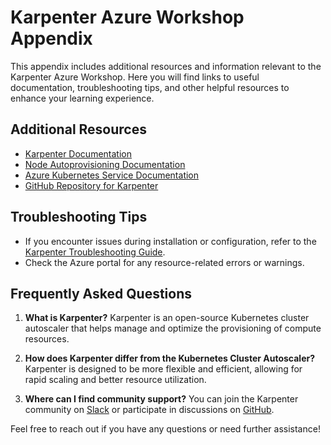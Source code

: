 # Karpenter Azure Workshop Appendix

This appendix includes additional resources and information relevant to the Karpenter Azure Workshop. Here you will find links to useful documentation, troubleshooting tips, and other helpful resources to enhance your learning experience.

## Additional Resources

- [Karpenter Documentation](https://karpenter.sh/docs/)
- [Node Autoprovisioning Documentation](https://learn.microsoft.com/en-us/azure/aks/node-autoprovision?tabs=azure-cli)
- [Azure Kubernetes Service Documentation](https://docs.microsoft.com/en-us/azure/aks/)
- [GitHub Repository for Karpenter](https://github.com/kubernetes-sigs/karpenter)

## Troubleshooting Tips

- If you encounter issues during installation or configuration, refer to the [Karpenter Troubleshooting Guide](https://karpenter.sh/docs/troubleshooting/).
- Check the Azure portal for any resource-related errors or warnings.

## Frequently Asked Questions

1. **What is Karpenter?**
   Karpenter is an open-source Kubernetes cluster autoscaler that helps manage and optimize the provisioning of compute resources.

2. **How does Karpenter differ from the Kubernetes Cluster Autoscaler?**
   Karpenter is designed to be more flexible and efficient, allowing for rapid scaling and better resource utilization.

3. **Where can I find community support?**
   You can join the Karpenter community on [Slack](https://karpenter.sh/community/) or participate in discussions on [GitHub](https://github.com/kubernetes-sigs/karpenter/discussions).

Feel free to reach out if you have any questions or need further assistance!